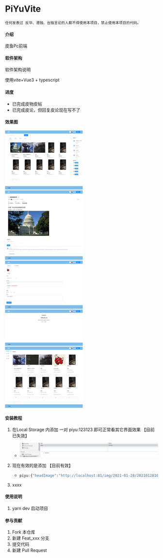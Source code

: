 # PiYuVite

`任何发表过 反华、港独、台独言论的人都不得使用本项目，禁止使用本项目的代码。`



#### 介绍

皮鱼Pc前端

#### 软件架构
软件架构说明

使用vite+Vue3 + typescript

#### 进度

* 已完成皮物皮帖
* 已完成皮论，但回复皮论现在写不了

#### 效果图

<img src="README.assets/1612095030699.png" alt="1612095030699" style="zoom:25%;" />

<img src="README.assets/1612095204867.png" alt="1612095204867" style="zoom:25%;" />

<img src="README.assets/1611993962368.png" alt="1611993962368" style="zoom:25%;" />

<img src="README.assets/1611994005370.png" alt="1611994005370" style="zoom: 25%;" />

<img src="README.assets/1611994058245.png" alt="1611994058245" style="zoom:25%;" />


#### 安装教程

1.  在Local Storage 内添加 一对 piyu:123123 即可正常看其它界面效果 【目前已失效】
    
    * ![1611570559026](README.assets/1611570559026.png)
    
2. 现在有效的是添加 【目前有效】

   * ```js
     piyu:{"headImage":"http://localhost:81/img/2021-01-28/20210128163815295598afdd6d49ff905bf7cb8bdc3595.jpg","username":"pipihao","token":"eyJ0eXAiOiJKV1QiLCJhbGciOiJIUzI1NiJ9.eyJleHAiOjE2MTI0NDIzNzcsInVzZXJJZCI6IjEwMDA2IiwidXNlcm5hbWUiOiJwaXBpaGFvIn0.28t7Qw72EmaRzoT-tdgkzXKP1Vl1nckJD-ZaChdrJQ8"}
     ```

3. xxxx

#### 使用说明

1.  yarn dev 启动项目

#### 参与贡献

1.  Fork 本仓库
2.  新建 Feat_xxx 分支
3.  提交代码
4.  新建 Pull Request
